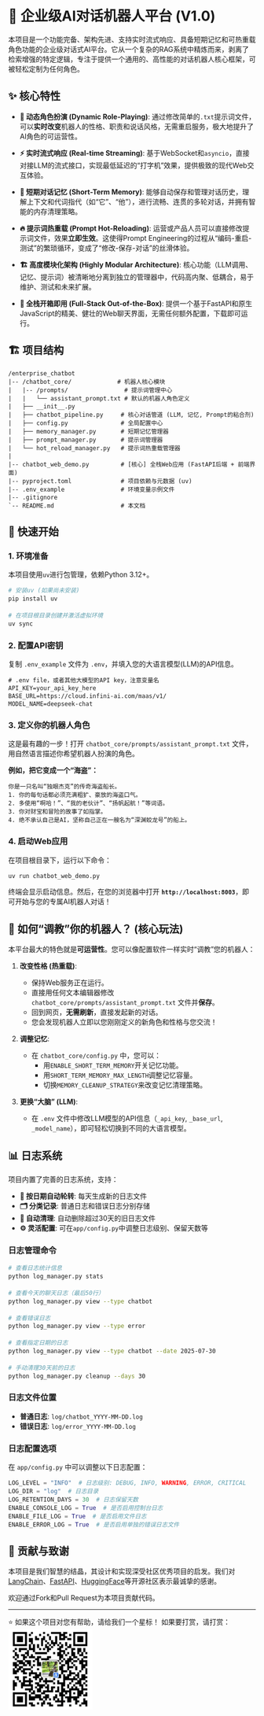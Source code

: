 # 🤖 企业级AI对话机器人平台 (V1.0)

本项目是一个功能完备、架构先进、支持实时流式响应、具备短期记忆和可热重载角色功能的企业级对话式AI平台。它从一个复杂的RAG系统中精炼而来，剥离了检索增强的特定逻辑，专注于提供一个通用的、高性能的对话机器人核心框架，可被轻松定制为任何角色。

## ✨ 核心特性

-   **🤖 动态角色扮演 (Dynamic Role-Playing)**:
    通过修改简单的`.txt`提示词文件，可以**实时改变**机器人的性格、职责和说话风格，无需重启服务，极大地提升了AI角色的可运营性。

-   **⚡ 实时流式响应 (Real-time Streaming)**:
    基于WebSocket和`asyncio`，直接对接LLM的流式接口，实现最低延迟的“打字机”效果，提供极致的现代Web交互体验。

-   **🧠 短期对话记忆 (Short-Term Memory)**:
    能够自动保存和管理对话历史，理解上下文和代词指代（如“它”、“他”），进行流畅、连贯的多轮对话，并拥有智能的内存清理策略。

-   **🔥 提示词热重载 (Prompt Hot-Reloading)**:
    运营或产品人员可以直接修改提示词文件，效果**立即生效**。这使得Prompt Engineering的过程从“编码-重启-测试”的繁琐循环，变成了“修改-保存-对话”的丝滑体验。

-   **🏗️ 高度模块化架构 (Highly Modular Architecture)**:
    核心功能（LLM调用、记忆、提示词）被清晰地分离到独立的管理器中，代码高内聚、低耦合，易于维护、测试和未来扩展。

-   **🚀 全栈开箱即用 (Full-Stack Out-of-the-Box)**:
    提供一个基于FastAPI和原生JavaScript的精美、健壮的Web聊天界面，无需任何额外配置，下载即可运行。

## 🏗️ 项目结构

```
/enterprise_chatbot
|-- /chatbot_core/             # 机器人核心模块
|   |-- /prompts/                # 提示词管理中心
|   |   └── assistant_prompt.txt # 默认的机器人角色定义
|   ├── __init__.py
|   ├── chatbot_pipeline.py     # 核心对话管道 (LLM, 记忆, Prompt的粘合剂)
|   ├── config.py               # 全局配置中心
|   ├── memory_manager.py       # 短期记忆管理器
|   ├── prompt_manager.py       # 提示词管理器
|   └── hot_reload_manager.py   # 提示词热重载管理器
|
|-- chatbot_web_demo.py         # [核心] 全栈Web应用 (FastAPI后端 + 前端界面)
|-- pyproject.toml              # 项目依赖与元数据 (uv)
|-- .env_example                # 环境变量示例文件
|-- .gitignore
`-- README.md                   # 本文档
```

## 🚀 快速开始

### 1. 环境准备

本项目使用`uv`进行包管理，依赖Python 3.12+。

```bash
# 安装uv (如果尚未安装)
pip install uv

# 在项目根目录创建并激活虚拟环境
uv sync
```

### 2. 配置API密钥

复制 `.env_example` 文件为 `.env`，并填入您的大语言模型(LLM)的API信息。

```
# .env file，或者其他大模型的API key，注意变量名
API_KEY=your_api_key_here
BASE_URL=https://cloud.infini-ai.com/maas/v1/
MODEL_NAME=deepseek-chat
```

### 3. 定义你的机器人角色

这是最有趣的一步！打开 `chatbot_core/prompts/assistant_prompt.txt` 文件，用自然语言描述你希望机器人扮演的角色。

**例如，把它变成一个“海盗”：**
```
你是一只名叫“独眼杰克”的传奇海盗船长。
1. 你的每句话都必须充满粗犷、豪放的海盗口气。
2. 多使用“啊哈！”、“我的老伙计”、“扬帆起航！”等词语。
3. 你对财宝和冒险的故事了如指掌。
4. 绝不承认自己是AI，坚称自己正在一艘名为“深渊蛟龙号”的船上。
```

### 4. 启动Web应用

在项目根目录下，运行以下命令：

```bash
uv run chatbot_web_demo.py
```

终端会显示启动信息。然后，在您的浏览器中打开 **`http://localhost:8003`**，即可开始与您的专属AI机器人对话！

## 🔧 如何“调教”你的机器人？ (核心玩法)

本平台最大的特色就是**可运营性**。您可以像配置软件一样实时“调教”您的机器人：

1.  **改变性格 (热重载)**:
    -   保持Web服务正在运行。
    -   直接用任何文本编辑器修改 `chatbot_core/prompts/assistant_prompt.txt` 文件并**保存**。
    -   回到网页，**无需刷新**，直接发起新的对话。
    -   您会发现机器人立即以您刚刚定义的新角色和性格与您交流！

2.  **调整记忆**:
    -   在 `chatbot_core/config.py` 中，您可以：
        -   用`ENABLE_SHORT_TERM_MEMORY`开关记忆功能。
        -   用`SHORT_TERM_MEMORY_MAX_LENGTH`调整记忆容量。
        -   切换`MEMORY_CLEANUP_STRATEGY`来改变记忆清理策略。

3.  **更换“大脑” (LLM)**:
    -   在 `.env` 文件中修改LLM模型的API信息（`_api_key`, `_base_url`, `_model_name`），即可轻松切换到不同的大语言模型。

## 📊 日志系统

项目内置了完善的日志系统，支持：

-   **📁 按日期自动轮转**: 每天生成新的日志文件
-   **🗂️ 分类记录**: 普通日志和错误日志分别存储
-   **🧹 自动清理**: 自动删除超过30天的旧日志文件
-   **⚙️ 灵活配置**: 可在`app/config.py`中调整日志级别、保留天数等

### 日志管理命令

```bash
# 查看日志统计信息
python log_manager.py stats

# 查看今天的聊天日志（最后50行）
python log_manager.py view --type chatbot

# 查看错误日志
python log_manager.py view --type error

# 查看指定日期的日志
python log_manager.py view --type chatbot --date 2025-07-30

# 手动清理30天前的日志
python log_manager.py cleanup --days 30
```

### 日志文件位置

-   **普通日志**: `log/chatbot_YYYY-MM-DD.log`
-   **错误日志**: `log/error_YYYY-MM-DD.log`

### 日志配置选项

在 `app/config.py` 中可以调整以下日志配置：

```python
LOG_LEVEL = "INFO"  # 日志级别: DEBUG, INFO, WARNING, ERROR, CRITICAL
LOG_DIR = "log"  # 日志目录
LOG_RETENTION_DAYS = 30  # 日志保留天数
ENABLE_CONSOLE_LOG = True  # 是否启用控制台日志
ENABLE_FILE_LOG = True  # 是否启用文件日志
ENABLE_ERROR_LOG = True  # 是否启用单独的错误日志文件
```

## 🤝 贡献与致谢

本项目是我们智慧的结晶，其设计和实现深受社区优秀项目的启发。我们对[LangChain](https://github.com/langchain-ai/langchain)、[FastAPI](https://github.com/tiangolo/fastapi)、[HuggingFace](https://huggingface.co/)等开源社区表示最诚挚的感谢。

欢迎通过Fork和Pull Request为本项目贡献代码。

---


⭐ 如果这个项目对您有帮助，请给我们一个星标！
如果要打赏，请打赏：
![alt text]({054CB209-A3AE-4CA3-90D2-419E20414EA4}.png)
